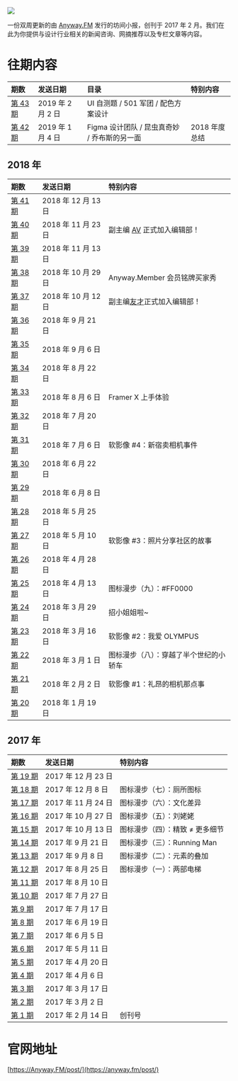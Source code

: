 ![](https://raw.githubusercontent.com/JJYing/Anyway-Post/master/assets/anyway-post-logo.png)


一份双周更新的由 [Anyway.FM](http://anyway.fm/) 发行的坊间小报，创刊于 2017 年 2 月。我们在此为你提供与设计行业相关的新闻咨询、网摘推荐以及专栏文章等内容。

# 往期内容
| 期数 | 发送日期 | 目录 | 特别内容 |
|:--|:--|:--|:--|
| [第 43 期](https://github.com/Anyway-Design/Anyway.Post/blob/master/Posts/Markdown/%2343.md) | 2019 年 2 月 2 日 | UI 自测题 / 501 军团 / 配色方案设计 | |
| [第 42 期](https://github.com/Anyway-Design/Anyway.Post/blob/master/Posts/Markdown/%2342.md) | 2019 年 1 月 4 日 | Figma 设计团队 / 昆虫真奇妙 / 乔布斯的另一面 | 2018 年度总结 |

## 2018 年
| 期数 | 发送日期 | 特别内容 |
|:--|:--|:--|
| [第 41 期](https://github.com/Anyway-Design/Anyway.Post/blob/master/Posts/Markdown/%2341.md) | 2018 年 12 月 13 日 | |
| [第 40 期](https://github.com/Anyway-Design/Anyway.Post/blob/master/Posts/Markdown/%2340.md) | 2018 年 11 月 23 日 | 副主编 [AV](https://i.xiami.com/anothervincent) 正式加入编辑部！ |
| [第 39 期](https://github.com/Anyway-Design/Anyway.Post/blob/master/Posts/Markdown/%2339.md) | 2018 年 11 月 13 日 | |
| [第 38 期](https://github.com/Anyway-Design/Anyway.Post/blob/master/Posts/Markdown/%2338.md) | 2018 年 10 月 29 日 | Anyway.Member 会员铭牌买家秀 |
| [第 37 期](https://github.com/Anyway-Design/Anyway.Post/blob/master/Posts/Markdown/%2337.md) | 2018 年 10 月 12 日 | 副主编[友才](http://mangmor.com/)正式加入编辑部！ |
| [第 36 期](https://github.com/Anyway-Design/Anyway.Post/blob/master/Posts/Markdown/%2336.md) | 2018 年 9 月 21 日 | |
| [第 35 期](https://github.com/Anyway-Design/Anyway.Post/blob/master/Posts/Markdown/%2335.md) | 2018 年 9 月 6 日 | |
| [第 34 期](https://github.com/Anyway-Design/Anyway.Post/blob/master/Posts/Markdown/%2334.md) | 2018 年 8 月 22 日 | |
| [第 33 期](https://github.com/Anyway-Design/Anyway.Post/blob/master/Posts/Markdown/%2333.md) | 2018 年 8 月 6 日 | Framer X 上手体验 |
| [第 32 期](https://github.com/Anyway-Design/Anyway.Post/blob/master/Posts/Markdown/%2332.md) | 2018 年 7 月 20 日 | |
| [第 31 期](https://github.com/Anyway-Design/Anyway.Post/blob/master/Posts/Markdown/%2331.md) | 2018 年 7 月 6 日 | 软影像 #4：新宿卖相机事件 |
| [第 30 期](https://github.com/Anyway-Design/Anyway.Post/blob/master/Posts/Markdown/%2330.md) | 2018 年 6 月 22 日 | |
| [第 29 期](https://github.com/Anyway-Design/Anyway.Post/blob/master/Posts/Markdown/%2329.md) | 2018 年 6 月 8 日 | |
| [第 28 期](https://github.com/Anyway-Design/Anyway.Post/blob/master/Posts/Markdown/%2328.md) | 2018 年 5 月 25 日 | |
| [第 27 期](https://github.com/Anyway-Design/Anyway.Post/blob/master/Posts/Markdown/%2327.md) | 2018 年 5 月 10 日 | 软影像 #3：照片分享社区的故事 |
| [第 26 期](https://github.com/Anyway-Design/Anyway.Post/blob/master/Posts/Markdown/%2326.md) | 2018 年 4 月 28 日 | |
| [第 25 期](https://github.com/Anyway-Design/Anyway.Post/blob/master/Posts/Markdown/%2325.md) | 2018 年 4 月 13 日 | 图标漫步（九）：#FF0000 |
| [第 24 期](https://github.com/Anyway-Design/Anyway.Post/blob/master/Posts/Markdown/%2324.md) | 2018 年 3 月 29 日 | 招小姐姐啦~ |
| [第 23 期](https://github.com/Anyway-Design/Anyway.Post/blob/master/Posts/Markdown/%2323.md) | 2018 年 3 月 16 日 | 软影像 #2：我爱 OLYMPUS |
| [第 22 期](https://github.com/Anyway-Design/Anyway.Post/blob/master/Posts/Markdown/%2322.md) | 2018 年 3 月 1 日 | 图标漫步（八）：穿越了半个世纪的小轿车 |
| [第 21 期](https://github.com/Anyway-Design/Anyway.Post/blob/master/Posts/Markdown/%2321.md) | 2018 年 2 月 2 日 | 软影像 #1：礼昂的相机那点事 |
| [第 20 期](https://github.com/Anyway-Design/Anyway.Post/blob/master/Posts/Markdown/%2320.md) | 2018 年 1 月 19 日 |  |

## 2017 年
| 期数 | 发送日期 | 特别内容 |
|:--|:--|:--|
| [第 19 期](https://github.com/Anyway-Design/Anyway.Post/blob/master/Posts/Markdown/%2319.md) | 2017 年 12 月 23 日 |  |
| [第 18 期](https://github.com/Anyway-Design/Anyway.Post/blob/master/Posts/Markdown/%2318.md) | 2017 年 12 月 8 日 | 图标漫步（七）：厕所图标 |
| [第 17 期](https://github.com/Anyway-Design/Anyway.Post/blob/master/Posts/Markdown/%2317.md) | 2017 年 11 月 24 日 | 图标漫步（六）：文化差异 |
| [第 16 期](https://github.com/Anyway-Design/Anyway.Post/blob/master/Posts/Markdown/%2316.md) | 2017 年 10 月 27 日 | 图标漫步（五）：刘姥姥 |
| [第 15 期](https://github.com/Anyway-Design/Anyway.Post/blob/master/Posts/Markdown/%2315.md) | 2017 年 10 月 13 日 | 图标漫步（四）：精致 ≠ 更多细节 |
| [第 14 期](https://github.com/Anyway-Design/Anyway.Post/blob/master/Posts/Markdown/%2314.md) | 2017 年 9 月 21 日 | 图标漫步（三）：Running Man |
| [第 13 期](https://github.com/Anyway-Design/Anyway.Post/blob/master/Posts/Markdown/%2313.md) | 2017 年 9 月 8 日 | 图标漫步（二）：元素的叠加 |
| [第 12 期](https://github.com/Anyway-Design/Anyway.Post/blob/master/Posts/Markdown/%2312.md) | 2017 年 8 月 25 日 | 图标漫步（一）：两部电梯 |
| [第 11 期](https://github.com/Anyway-Design/Anyway.Post/blob/master/Posts/Markdown/%2311.md) | 2017 年 8 月 10 日 | |
| [第 10 期](https://github.com/Anyway-Design/Anyway.Post/blob/master/Posts/Markdown/%2310.md) | 2017 年 7 月 27 日 | |
| [第 9 期](https://github.com/Anyway-Design/Anyway.Post/blob/master/Posts/Markdown/%239.md) | 2017 年 7 月 17 日 | |
| [第 8 期](https://github.com/Anyway-Design/Anyway.Post/blob/master/Posts/Markdown/%238.md) | 2017 年 6 月 19 日 | |
| [第 7 期](https://github.com/Anyway-Design/Anyway.Post/blob/master/Posts/Markdown/%237.md) | 2017 年 6 月 5 日 | |
| [第 6 期](https://github.com/Anyway-Design/Anyway.Post/blob/master/Posts/Markdown/%236.md) | 2017 年 5 月 11 日 | |
| [第 5 期](https://github.com/Anyway-Design/Anyway.Post/blob/master/Posts/Markdown/%235.md) | 2017 年 4 月 20 日 | |
| [第 4 期](https://github.com/Anyway-Design/Anyway.Post/blob/master/Posts/Markdown/%234.md) | 2017 年 4 月 6 日 | |
| [第 3 期](https://github.com/Anyway-Design/Anyway.Post/blob/master/Posts/Markdown/%233.md) | 2017 年 3 月 17 日 | |
| [第 2 期](https://github.com/Anyway-Design/Anyway.Post/blob/master/Posts/Markdown/%232.md) | 2017 年 3 月 2 日 | |
| [第 1 期](https://github.com/Anyway-Design/Anyway.Post/blob/master/Posts/Markdown/%231.md) | 2017 年 2 月 14 日 | 创刊号 |


# 官网地址
[https://Anyway.FM/post/](https://anyway.fm/post/)
